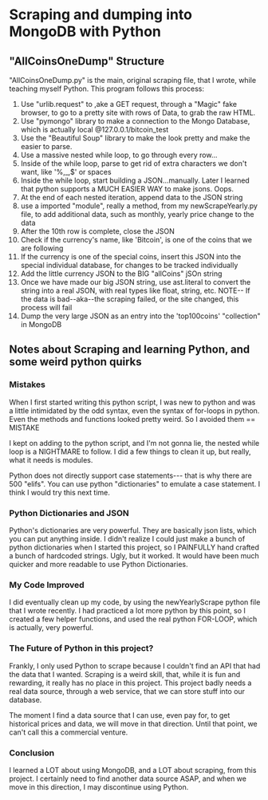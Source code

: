 # Scraping and dumping into MongoDB with Python

## "AllCoinsOneDump" Structure

"AllCoinsOneDump.py" is the main, original scraping file, that I wrote, while teaching myself Python. This program follows this process:

1. Use "urlib.request" to ,ake a GET request, through a "Magic" fake browser, to go to a pretty site with rows of Data, to grab the raw HTML.
2. Use "pymongo" library to make a connection to the Mongo Database, which is actually local @127.0.0.1/bitcoin_test 
3. Use the "Beautiful Soup" library to make the <html> look pretty and make the <html> easier to parse.
4. Use a massive nested while loop, to go through every row...
5. Inside of the while loop, parse to get rid of extra characters we don't want, like '%,_,$' or spaces
6. Inside the while loop, start building a JSON...manually. Later I learned that python supports a MUCH EASIER WAY to make jsons. Oops.
7. At the end of each nested iteration, append data to the JSON string
8. use a imported "module", really a method, from my newScrapeYearly.py file, to add additional data, such as monthly, yearly price change to the data
9. After the 10th row is complete, close the JSON
10. Check if the currency's name, like 'Bitcoin', is one of the coins that we are following
11. If the currency is one of the special coins, insert this JSON into the special individual database, for changes to be tracked individually
12. Add the little currency JSON to the BIG "allCoins" jSOn string 
13. Once we have made our big JSON string, use ast.literal to convert the string into a real JSON, with real types like float, string, etc. NOTE-- If the data is bad--aka--the scraping failed, or the site changed, this process will fail
14. Dump the very large JSON as an entry into the 'top100coins' "collection" in MongoDB

## Notes about Scraping and learning Python, and some weird python quirks

### Mistakes
When I first started writing this python script, I was new to python and was a little intimidated by the odd syntax, even the syntax of 
for-loops in python. Even the methods and functions looked pretty weird. So I avoided them == MISTAKE

I kept on adding to the python script, and I'm not gonna lie, the nested while loop is a NIGHTMARE to follow. I did a few things to clean it up, but really, what it needs is modules. 

Python does not directly support case statements--- that is why there are 500 "elifs". You can use python "dictionaries" to emulate a case
statement. I think I would try this next time. 

### Python Dictionaries and JSON
Python's dictionaries are very powerful. They are basically json lists, which you can put anything inside. I didn't realize I could just make a bunch of python dictionaries when I started this project, so I PAINFULLY hand crafted a bunch of hardcoded strings. Ugly, but it 
worked. It would have been much quicker and more readable to use Python Dictionaries.

### My Code Improved
I did eventually clean up my code, by using the newYearlyScrape python file that I wrote recently. I had practiced a lot more python by this point, so I created a few helper functions, and used the real python FOR-LOOP, which is actually, very powerful.

### The Future of Python in this project?
Frankly, I only used Python to scrape because I couldn't find an API that had the data that I wanted. Scraping is a weird skill, that, while it is fun and rewarding, it really has no place in this project. This project badly needs a real data source, through a web service, that we can store stuff into our database. 

The moment I find a data source that I can use, even pay for, to get historical prices and data, we will move in that direction. Until that point, we can't call this a commercial venture.

### Conclusion
I learned a LOT about using MongoDB, and a LOT about scraping, from this project. I certainly need to find another data source ASAP, and when we move in this direction, I may discontinue using Python. 



